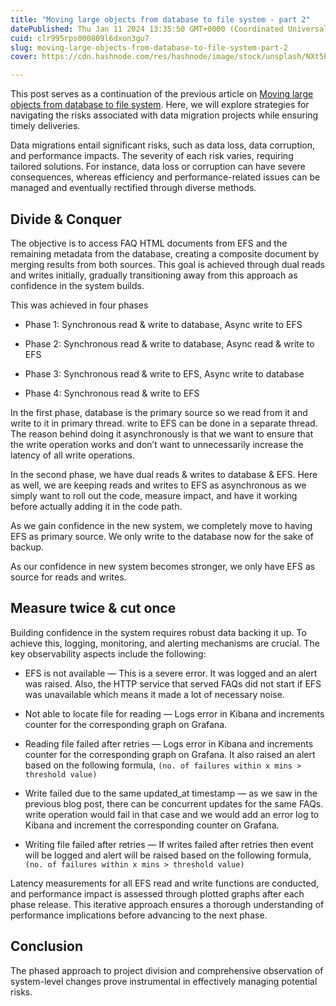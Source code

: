 ```yaml
---
title: "Moving large objects from database to file system - part 2"
datePublished: Thu Jan 11 2024 13:35:50 GMT+0000 (Coordinated Universal Time)
cuid: clr995rps000809l6dxon3gu7
slug: moving-large-objects-from-database-to-file-system-part-2
cover: https://cdn.hashnode.com/res/hashnode/image/stock/unsplash/NXt5PrOb_7U/upload/a36c7110fb6ff7029632a8b3ed0ccfe9.jpeg

---
```


This post serves as a continuation of the previous article on [Moving large objects from database to file system](https://blog.anikethendre.dev/moving-large-objects-from-database-to-file-system). Here, we will explore strategies for navigating the risks associated with data migration projects while ensuring timely deliveries.

Data migrations entail significant risks, such as data loss, data corruption, and performance impacts. The severity of each risk varies, requiring tailored solutions. For instance, data loss or corruption can have severe consequences, whereas efficiency and performance-related issues can be managed and eventually rectified through diverse methods.

## Divide & Conquer

The objective is to access FAQ HTML documents from EFS and the remaining metadata from the database, creating a composite document by merging results from both sources. This goal is achieved through dual reads and writes initially, gradually transitioning away from this approach as confidence in the system builds.

This was achieved in four phases

* Phase 1: Synchronous read & write to database, Async write to EFS
    
* Phase 2: Synchronous read & write to database, Async read & write to EFS
    
* Phase 3: Synchronous read & write to EFS, Async write to database
    
* Phase 4: Synchronous read & write to EFS
    

In the first phase, database is the primary source so we read from it and write to it in primary thread. write to EFS can be done in a separate thread. The reason behind doing it asynchronously is that we want to ensure that the write operation works and don’t want to unnecessarily increase the latency of all write operations.

In the second phase, we have dual reads & writes to database & EFS. Here as well, we are keeping reads and writes to EFS as asynchronous as we simply want to roll out the code, measure impact, and have it working before actually adding it in the code path.

As we gain confidence in the new system, we completely move to having EFS as primary source. We only write to the database now for the sake of backup.

As our confidence in new system becomes stronger, we only have EFS as source for reads and writes.

## Measure twice & cut once

Building confidence in the system requires robust data backing it up. To achieve this, logging, monitoring, and alerting mechanisms are crucial. The key observability aspects include the following:

* EFS is not available — This is a severe error. It was logged and an alert was raised. Also, the HTTP service that served FAQs did not start if EFS was unavailable which means it made a lot of necessary noise.
    
* Not able to locate file for reading — Logs error in Kibana and increments counter for the corresponding graph on Grafana.
    
* Reading file failed after retries — Logs error in Kibana and increments counter for the corresponding graph on Grafana. It also raised an alert based on the following formula, `(no. of failures within x mins > threshold value)`
    
* Write failed due to the same updated\_at timestamp — as we saw in the previous blog post, there can be concurrent updates for the same FAQs. write operation would fail in that case and we would add an error log to Kibana and increment the corresponding counter on Grafana.
    
* Writing file failed after retries — If writes failed after retries then event will be logged and alert will be raised based on the following formula, `(no. of failures within x mins > threshold value)`
    

Latency measurements for all EFS read and write functions are conducted, and performance impact is assessed through plotted graphs after each phase release. This iterative approach ensures a thorough understanding of performance implications before advancing to the next phase.

## Conclusion

The phased approach to project division and comprehensive observation of system-level changes prove instrumental in effectively managing potential risks.